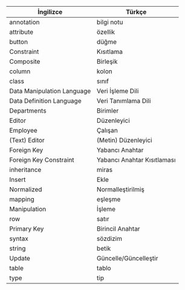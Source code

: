 | İngilizce         	      	| Türkçe      	   	         	|
|-------------------------------|-------------------------------|
| annotation                 	| bilgi notu                 	|
| attribute                  	| özellik                    	|
| button                     	| düğme                      	|
| Constraint                 	| Kısıtlama                  	|
| Composite                  	| Birleşik                   	|
| column                     	| kolon                      	|
| class                      	| sınıf                      	|
| Data Manipulation Language	| Veri İşleme Dili           	|
| Data Definition Language		| Veri Tanımlama Dili        	|
| Departments                	| Birimler                   	|
| Editor                     	| Düzenleyici                	|
| Employee                   	| Çalışan                    	|
| (Text) Editor              	| (Metin) Düzenleyici        	|
| Foreign Key                	| Yabancı Anahtar            	|
| Foreign Key Constraint     	| Yabancı Anahtar Kısıtlaması	|
| inheritance                	| miras                      	|
| Insert                     	| Ekle                       	|
| Normalized                 	| Normalleştirilmiş          	|
| mapping                    	| eşleşme                    	|
| Manipulation               	| İşleme                     	|
| row                        	| satır                      	|
| Primary Key                	| Birincil Anahtar           	|
| syntax						| sözdizim 						|
| string	                 	| betik					   		|
| Update                     	| Güncelle/Güncelleştir      	|
| table                      	| tablo                      	|
| type                       	| tip                        	|